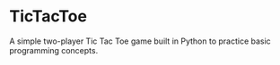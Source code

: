 # TicTacToe
A simple two-player Tic Tac Toe game built in Python to practice basic programming concepts.
